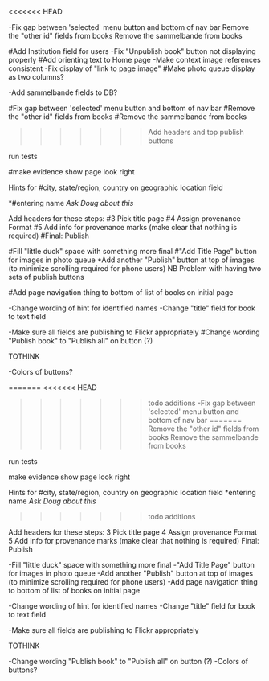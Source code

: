 <<<<<<< HEAD

-Fix gap between 'selected' menu button and bottom of nav bar
Remove the "other id" fields from books
Remove the sammelbande from books

#Add Institution field for users
-Fix "Unpublish book" button not displaying properly
#Add orienting text to Home page
-Make context image references consistent
-Fix display of "link to page image"
#Make photo queue display as two columns?

-Add sammelbande fields to DB?



#Fix gap between 'selected' menu button and bottom of nav bar
#Remove the "other id" fields from books
#Remove the sammelbande from books
>>>>>>> Add headers and top publish buttons

run tests

#make evidence show page look right





Hints for
  #city, state/region, country on geographic location field

  *#entering name *Ask Doug about this*


Add headers for these steps:
  #3 Pick title page
  #4 Assign provenance Format
  #5 Add info for provenance marks (make clear that nothing is required)
  #Final: Publish

#Fill "little duck" space with something more final
#"Add Title Page" button for images in photo queue
*Add another "Publish" button at top of images (to minimize scrolling required for phone users)
	NB Problem with having two sets of publish buttons

#Add page navigation thing to bottom of list of books on initial page

-Change wording of hint for identified names
-Change "title" field for book to text field

-Make sure all fields are publishing to Flickr appropriately
  #Change wording "Publish book" to "Publish all" on button (?)

TOTHINK

  -Colors of buttons?

=======
<<<<<<< HEAD
>>>>>>> todo additions
-Fix gap between 'selected' menu button and bottom of nav bar
=======
Remove the "other id" fields from books
Remove the sammelbande from books

run tests

make evidence show page look right





Hints for
  #city, state/region, country on geographic location field
  *entering name *Ask Doug about this*
>>>>>>> todo additions

Add headers for these steps:
  3 Pick title page
  4 Assign provenance Format
  5 Add info for provenance marks (make clear that nothing is required)
  Final: Publish

-Fill "little duck" space with something more final
-"Add Title Page" button for images in photo queue
-Add another "Publish" button at top of images (to minimize scrolling required for phone users)
-Add page navigation thing to bottom of list of books on initial page

-Change wording of hint for identified names
-Change "title" field for book to text field

-Make sure all fields are publishing to Flickr appropriately

TOTHINK

  -Change wording "Publish book" to "Publish all" on button (?)
  -Colors of buttons?






